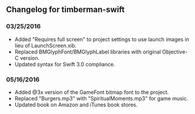 ## Changelog for timberman-swift

### 03/25/2016
- Added "Requires full screen" to project settings to use launch images in lieu of LaunchScreen.xib.
- Replaced BMGlyphFont/BMGlyphLabel libraries with original Objective-C version.
- Updated syntax for Swift 3.0 compliance.

### 05/16/2016
- Added @3x version of the GameFont bitmap font to the project.
- Replaced "Burgers.mp3" with "SpiritualMoments.mp3" for game music.
- Updated book on Amazon and iTunes book stores.
